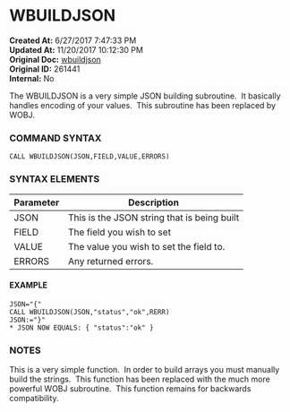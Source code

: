 # WBUILDJSON

**Created At:** 6/27/2017 7:47:33 PM  
**Updated At:** 11/20/2017 10:12:30 PM  
**Original Doc:** [wbuildjson](https://docs.jbase.com/34473-docs/wbuildjson)  
**Original ID:** 261441  
**Internal:** No  


The WBUILDJSON is a very simple JSON building subroutine.  It basically handles encoding of your values.  This subroutine has been replaced by WOBJ.

### COMMAND SYNTAX

```
CALL WBUILDJSON(JSON,FIELD,VALUE,ERRORS)
```

### SYNTAX ELEMENTS


| Parameter | Description |
| --- | --- |
| JSON | This is the JSON string that is being built |
| FIELD | The field you wish to set |
| VALUE | The value you wish to set the field to. |
| ERRORS | Any returned errors. |


#### EXAMPLE

```
JSON="{"
CALL WBUILDJSON(JSON,"status","ok",RERR)
JSON:="}"
* JSON NOW EQUALS: { "status":"ok" }
```

### NOTES

This is a very simple function.  In order to build arrays you must manually build the strings.  This function has been replaced with the much more powerful WOBJ subroutine.  This function remains for backwards compatibility.
